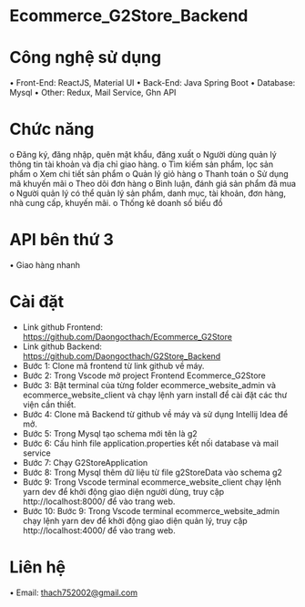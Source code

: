 # Ecommerce_G2Store_Backend
# Công nghệ sử dụng
•	Front-End: ReactJS, Material UI
•	Back-End: Java Spring Boot
•	Database: Mysql
•	Other: Redux, Mail Service, Ghn API
# Chức năng
o	Đăng ký, đăng nhập, quên mật khẩu, đăng xuất
o	Người dùng quản lý thông tin tài khoản và địa chỉ giao hàng.
o	Tìm kiếm sản phẩm, lọc sản phẩm
o	Xem chi tiết sản phẩm
o	Quản lý giỏ hàng
o	Thanh toán
o	Sử dụng mã khuyến mãi
o	Theo dõi đơn hàng
o	Bình luận, đánh giá sản phẩm đã mua
o	Người quản lý có thể quản lý sản phẩm, danh mục, tài khoản, đơn hàng, nhà cung cấp, khuyến mãi.
o	Thống kê doanh số biểu đồ
# API bên thứ 3
•	Giao hàng nhanh
# Cài đặt 
-	Link github Frontend: https://github.com/Daongocthach/Ecommerce_G2Store
-	Link github Backend: https://github.com/Daongocthach/G2Store_Backend
-	Bước 1: Clone mã  frontend từ link github về máy.
-	Bước 2: Trong Vscode mở project Frontend Ecommerce_G2Store
-	Bước 3: Bật terminal của từng folder ecommerce_website_admin và ecommerce_website_client và chạy lệnh yarn install để cài đặt các thư viện cần thiết.
-	Bước 4: Clone mã Backend từ github về máy và sử dụng Intellij Idea để mở.
-	Bước 5: Trong Mysql  tạo schema mới tên là g2
-	Bước 6: Cấu hình file application.properties kết nối database và mail service
-	Bước 7: Chạy G2StoreApplication
-	Bước 8: Trong Mysql thêm dữ liệu từ file g2StoreData vào schema g2
-	Bước 9: Trong Vscode terminal ecommerce_website_client chạy lệnh yarn dev để khởi động giao diện người dùng, truy cập http://localhost:8000/ để vào trang web.
-	Bước 10: Bước 9: Trong Vscode terminal ecommerce_website_admin chạy lệnh yarn dev để khởi động giao diện quản lý, truy cập http://localhost:4000/ để vào trang web.
# Liên hệ
•	Email: thach752002@gmail.com


